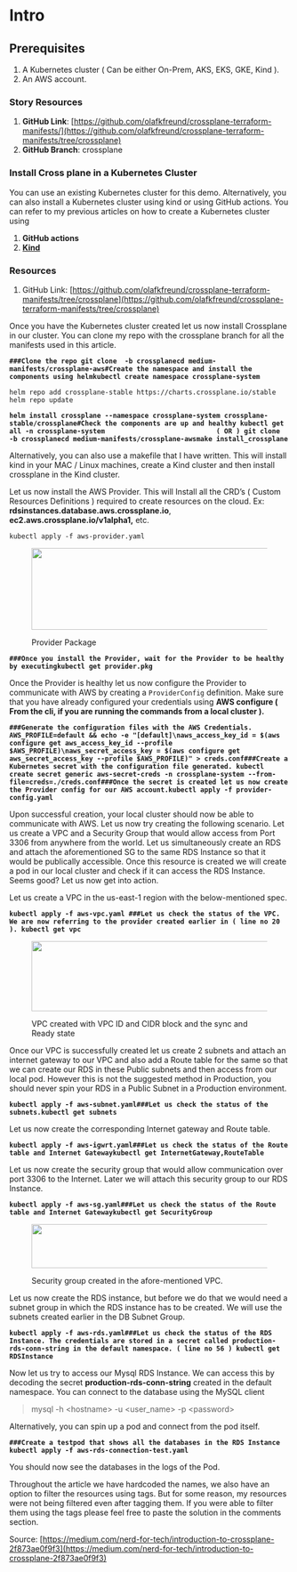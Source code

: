 # Intro

## Prerequisites <a href="#f54a" id="f54a"></a>

1. A Kubernetes cluster ( Can be either On-Prem, AKS, EKS, GKE, Kind ).
2. An AWS account.

### Story Resources <a href="#596f" id="596f"></a>

1. **GitHub Link**: [https://github.com/olafkfreund/crossplane-terraform-manifests/](https://github.com/olafkfreund/crossplane-terraform-manifests/tree/crossplane)
2. **GitHub Branch**: crossplane

### Install Cross plane in a Kubernetes Cluster <a href="#5172" id="5172"></a>

You can use an existing Kubernetes cluster for this demo. Alternatively, you can also install a Kubernetes cluster using kind or using GitHub actions. You can refer to my previous articles on how to create a Kubernetes cluster using

1. **GitHub actions**
2. [**Kind**](https://medium.com/nerd-for-tech/create-a-kubernetes-cluster-using-kind-b364a67437b7)

### Resources <a href="#5bb3" id="5bb3"></a>

1. GitHub Link: [https://github.com/olafkfreund/crossplane-terraform-manifests/tree/crossplane](https://github.com/olafkfreund/crossplane-terraform-manifests/tree/crossplane)

Once you have the Kubernetes cluster created let us now install Crossplane in our cluster. You can clone my repo with the crossplane branch for all the manifests used in this article.

<pre><code><strong>###Clone the repo git clone  -b crossplanecd medium-manifests/crossplane-aws#Create the namespace and install the components using helmkubectl create namespace crossplane-system
</strong>
helm repo add crossplane-stable https://charts.crossplane.io/stable
helm repo update

<strong>helm install crossplane --namespace crossplane-system crossplane-stable/crossplane#Check the components are up and healthy kubectl get all -n crossplane-system                            ( OR ) git clone  -b crossplanecd medium-manifests/crossplane-awsmake install_crossplane 
</strong></code></pre>

Alternatively, you can also use a makefile that I have written. This will install kind in your MAC / Linux machines, create a Kind cluster and then install crossplane in the Kind cluster.

Let us now install the AWS Provider. This will Install all the CRD’s ( Custom Resources Definitions ) required to create resources on the cloud. Ex: **rdsinstances.database.aws.crossplane.io**, **ec2.aws.crossplane.io/v1alpha1,** etc.

```
kubectl apply -f aws-provider.yaml 
```

<figure><img src="https://miro.medium.com/v2/resize:fit:700/1*C_gpn4Fd9UtFLYbQDm3TXg.png" alt="" height="147" width="700"><figcaption><p>Provider Package</p></figcaption></figure>

<pre><code><strong>###Once you install the Provider, wait for the Provider to be healthy by executingkubectl get provider.pkg 
</strong></code></pre>

Once the Provider is healthy let us now configure the Provider to communicate with AWS by creating a `ProviderConfig` definition. Make sure that you have already configured your credentials using **AWS configure ( From the cli, if you are running the commands from a local cluster ).**

<pre><code><strong>###Generate the configuration files with the AWS Credentials. AWS_PROFILE=default &#x26;&#x26; echo -e "[default]\naws_access_key_id = $(aws configure get aws_access_key_id --profile $AWS_PROFILE)\naws_secret_access_key = $(aws configure get aws_secret_access_key --profile $AWS_PROFILE)" > creds.conf###Create a Kubernetes secret with the configuration file generated. kubectl create secret generic aws-secret-creds -n crossplane-system --from-file=creds=./creds.conf###Once the secret is created let us now create the Provider config for our AWS account.kubectl apply -f provider-config.yaml 
</strong></code></pre>

Upon successful creation, your local cluster should now be able to communicate with AWS. Let us now try creating the following scenario. Let us create a VPC and a Security Group that would allow access from Port 3306 from anywhere from the world. Let us simultaneously create an RDS and attach the aforementioned SG to the same RDS Instance so that it would be publically accessible. Once this resource is created we will create a pod in our local cluster and check if it can access the RDS Instance. Seems good? Let us now get into action.

Let us create a VPC in the us-east-1 region with the below-mentioned spec.

<pre><code><strong>kubectl apply -f aws-vpc.yaml ###Let us check the status of the VPC. We are now referring to the provider created earlier in ( line no 20 ). kubectl get vpc
</strong></code></pre>

<figure><img src="https://miro.medium.com/v2/resize:fit:700/1*DrsOGw3FiCha8NhO2tm8Pg.png" alt="" height="126" width="700"><figcaption><p>VPC created with VPC ID and CIDR block and the sync and Ready state</p></figcaption></figure>

Once our VPC is successfully created let us create 2 subnets and attach an internet gateway to our VPC and also add a Route table for the same so that we can create our RDS in these Public subnets and then access from our local pod. However this is not the suggested method in Production, you should never spin your RDS in a Public Subnet in a Production environment.

<pre><code><strong>kubectl apply -f aws-subnet.yaml###Let us check the status of the subnets.kubectl get subnets
</strong></code></pre>

Let us now create the corresponding Internet gateway and Route table.

<pre><code><strong>kubectl apply -f aws-igwrt.yaml###Let us check the status of the Route table and Internet Gatewaykubectl get InternetGateway,RouteTable
</strong></code></pre>

Let us now create the security group that would allow communication over port 3306 to the Internet. Later we will attach this security group to our RDS Instance.

<pre><code><strong>kubectl apply -f aws-sg.yaml###Let us check the status of the Route table and Internet Gatewaykubectl get SecurityGroup
</strong></code></pre>

<figure><img src="https://miro.medium.com/v2/resize:fit:700/1*s35lMKs0V4sg2oLajJsiYQ.png" alt="" height="79" width="700"><figcaption><p>Security group created in the afore-mentioned VPC.</p></figcaption></figure>

Let us now create the RDS instance, but before we do that we would need a subnet group in which the RDS instance has to be created. We will use the subnets created earlier in the DB Subnet Group.

<pre><code><strong>kubectl apply -f aws-rds.yaml###Let us check the status of the RDS Instance. The credentials are stored in a secret called production-rds-conn-string in the default namespace. ( line no 56 ) kubectl get RDSInstance
</strong></code></pre>

Now let us try to access our Mysql RDS Instance. We can access this by decoding the secret **production-rds-conn-string** created in the default namespace. You can connect to the database using the MySQL client

> mysql -h \<hostname> -u \<user\_name> -p \<password>

Alternatively, you can spin up a pod and connect from the pod itself.

<pre><code><strong>###Create a testpod that shows all the databases in the RDS Instance
</strong><strong>kubectl apply -f aws-rds-connection-test.yaml 
</strong></code></pre>

You should now see the databases in the logs of the Pod.

Throughout the article we have hardcoded the names, we also have an option to filter the resources using tags. But for some reason, my resources were not being filtered even after tagging them. If you were able to filter them using the tags please feel free to paste the solution in the comments section.

Source: [https://medium.com/nerd-for-tech/introduction-to-crossplane-2f873ae0f9f3](https://medium.com/nerd-for-tech/introduction-to-crossplane-2f873ae0f9f3)
